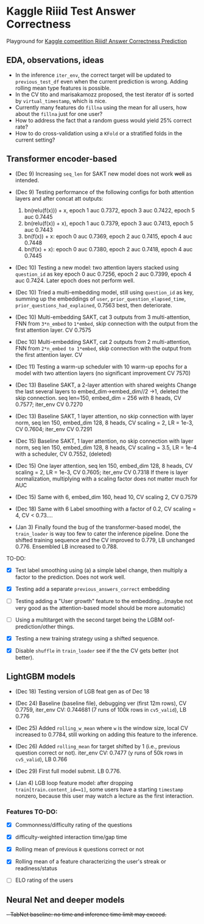 # Kaggle Riiid Test Answer Correctness
Playground for [Kaggle competition Riiid! Answer Correctness Prediction](https://www.kaggle.com/c/riiid-test-answer-prediction)

## EDA, observations, ideas
- In the inference `iter_env`, the correct target will be updated to `previous_test_df` even when the current prediction is wrong. Adding rolling mean type features is possible.
- In the CV tito and marisakamozz proposed, the test iterator df is sorted by `virtual_timestamp`, which is nice.
- Currently many features do `fillna` using the mean for all users, how about the `fillna` just for one user? 
- How to address the fact that a random guess would yield 25% correct rate?
- How to do cross-validation using a `KFold` or a stratified folds in the current setting?


## Transformer encoder-based

- (Dec 9) Increasing `seq_len` for SAKT new model does not work ~~well~~ as intended.

- (Dec 9) Testing performance of the following configs for both attention layers and after concat att outputs:
    1. bn(relu(f(x))) + x, epoch 1 auc 0.7372, epoch 3 auc 0.7422, epoch 5 auc 0.7445 
    2. bn(relu(f(x)) + x), epoch 1 auc 0.7379, epoch 3 auc 0.7413, epoch 5 auc 0.7443
    3. bn(f(x)) + x: epoch 0 auc 0.7369, epoch 2 auc 0.7415, epoch 4 auc 0.7448
    4. bn(f(x) + x): epoch 0 auc 0.7380, epoch 2 auc 0.7418, epoch 4 auc 0.7445

- (Dec 10) Testing a new model: two attention layers stacked using `question_id` as key
epoch 0 auc 0.7256, epoch 2 auc 0.7399, epoch 4 auc 0.7424. Later epoch does not perform well.

- (Dec 10) Tried a multi-embedding model, still using `question_id` as key, summing up the embeddings of `user`, `prior_question_elapsed_time`, `prior_questions_had_explained`, 0.7563 best, then deteriorate.

- (Dec 10) Multi-embedding SAKT, cat 3 outputs from 3 multi-attention, FNN from `3*n_embed` to `1*embed`, skip connection with the output from the first attention layer. CV 0.7575

- (Dec 10) Multi-embedding SAKT, cat 2 outputs from 2 multi-attention, FNN from `2*n_embed to 1*embed`, skip connection with the output from the first attention layer. CV 

- (Dec 11) Testing a warm-up scheduler with 10 warm-up epochs for a model with two attention layers (no significant improvement CV 7570)

- (Dec 13) Baseline SAKT, a 2-layer attention with shared weights
Change the last several layers to embed_dim->embed_dim//2 ->1, deleted the skip connection.
seq len=150, embed_dim = 256 with 8 heads, CV 0.7577; iter_env CV 0.7270

- (Dec 13) Baseline SAKT, 1 layer attention, no skip connection with layer norm, seq len 150, embed_dim 128, 8 heads, CV scaling = 2, LR = 1e-3, CV 0.7604; iter_env CV 0.7291

- (Dec 15) Baseline SAKT, 1 layer attention, no skip connection with layer norm, seq len 150, embed_dim 128, 8 heads, CV scaling = 3.5, LR = 1e-4 with a scheduler, CV 0.7552, (deleted)

- (Dec 15) One layer attention, seq len 150, embed_dim 128, 8 heads, CV scaling = 2, LR = 1e-3, CV 0.7605; iter_env CV 0.7318
If there is layer normalization, multiplying with a scaling factor does not matter much for AUC

- (Dec 15) Same with 6, embed_dim 160, head 10, CV scaling 2, CV 0.7579

- (Dec 18) Same with 6 Label smoothing with a factor of 0.2, CV scaling = 4, CV < 0.73....

- (Jan 3) Finally found the bug of the transformer-based model, the `train_loader` is way too few to cater the inference pipeline. Done the shifted training sequence and the CV improved to 0.779, LB unchanged 0.776. Ensembled LB increased to 0.788.


TO-DO:
- [x] Test label smoothing using (a) a simple label change, then multiply a factor to the prediction. Does not work well.
- [x] Testing add a separate `previous_answers_correct` embedding
- [ ] Testing adding a "User growth" feature to the embedding...(maybe not very good as the attention-based model should be more automatic)
- [ ] Using a multitarget with the second target being the LGBM oof-prediction/other things.
- [x] Testing a new training strategy using a shifted sequence.
- [x] Disable `shuffle` in `train_loader` see if the the CV gets better (not better).  


## LightGBM models

- (Dec 18) Testing version of LGB feat gen as of Dec 18

- (Dec 24) Baseline (baseline file), debugging ver (first 12m rows), CV 0.7759, iter_env CV: 0.744681 (7 runs of 100k rows in `cv5_valid`), LB 0.776

- (Dec 25) Added `rolling_w_mean` where `w` is the window size, local CV increased to 0.7784, still working on adding this feature to the inference.

- (Dec 26) Added `rolling_mean` for target shifted by 1 (i.e., previous question correct or not). iter_env CV: 0.7477 (y runs of 50k rows in `cv5_valid`), LB 0.766

- (Dec 29) First full model submit. LB 0.776.

- (Jan 4) LGB loop feature model: after dropping `train[train.content_id==1]`, some users have a starting `timestamp` nonzero, because this user may watch a lecture as the first interaction.

### Features TO-DO:

- [x] Commonness/difficulty rating of the questions
- [x] difficulty-weighted interaction time/gap time
- [x] Rolling mean of previous $k$ questions correct or not 
- [x] Rolling mean of a feature characterizing the user's streak or readiness/status
- [ ] ELO rating of the users



## Neural Net and deeper models
~~-  TabNet baseline: no time and inference time limit may exceed.~~
